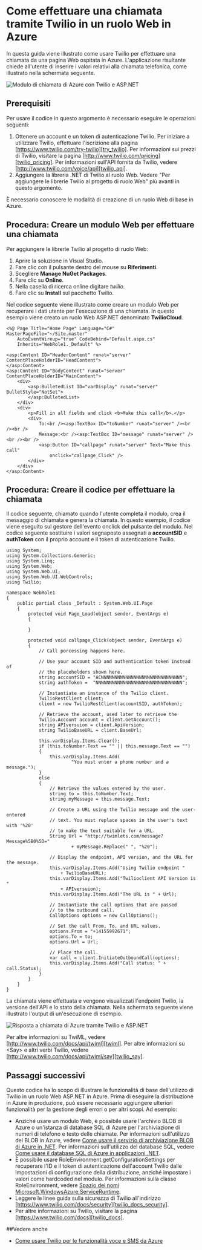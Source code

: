 <properties 
	pageTitle="Come effettuare una chiamata telefonica da Twilio (.NET) | Microsoft Azure" 
	description="Informazioni su come effettuare una chiamata telefonica e inviare un SMS con il servizio API Twilio API in Azure. Esempi di codice scritti in .NET." 
	services="" 
	documentationCenter=".net" 
	authors="devinrader" 
	manager="timlt" 
	editor=""/>

<tags 
	ms.service="cloud-services" 
	ms.workload="tbd" 
	ms.tgt_pltfrm="na" 
	ms.devlang="dotnet" 
	ms.topic="article" 
	ms.date="05/04/2016" 
	ms.author="microsofthelp@twilio.com"/>




# Come effettuare una chiamata tramite Twilio in un ruolo Web in Azure

In questa guida viene illustrato come usare Twilio per effettuare una chiamata da una pagina Web ospitata in Azure. L'applicazione risultante chiede all'utente di inserire i valori relativi alla chiamata telefonica, come illustrato nella schermata seguente.

![Modulo di chiamata di Azure con Twilio e ASP.NET][twilio_dotnet_basic_form]

## <a name="twilio-prereqs"></a>Prerequisiti

Per usare il codice in questo argomento è necessario eseguire le operazioni seguenti:

1. Ottenere un account e un token di autenticazione Twilio. Per iniziare a utilizzare Twilio, effettuare l'iscrizione alla pagina [https://www.twilio.com/try-twilio][try_twilio]. Per informazioni sui prezzi di Twilio, visitare la pagina [http://www.twilio.com/pricing][twilio_pricing]. Per informazioni sull'API fornita da Twilio, vedere [http://www.twilio.com/voice/api][twilio_api].
2. Aggiungere la libreria .NET di Twilio al ruolo Web. Vedere "Per aggiungere le librerie Twilio al progetto di ruolo Web" più avanti in questo argomento.

È necessario conoscere le modalità di creazione di un ruolo Web di base in Azure.

## <a name="howtocreateform"></a>Procedura: Creare un modulo Web per effettuare una chiamata

<a id="use_nuget"></a>Per aggiungere le librerie Twilio al progetto di ruolo Web:

1.  Aprire la soluzione in Visual Studio.
2.  Fare clic con il pulsante destro del mouse su **Riferimenti**.
3.  Scegliere **Manage NuGet Packages**.
4.  Fare clic su **Online**.
5.  Nella casella di ricerca online digitare *twilio*.
6.  Fare clic su **Install** sul pacchetto Twilio.

Nel codice seguente viene illustrato come creare un modulo Web per recuperare i dati utente per l'esecuzione di una chiamata. In questo esempio viene creato un ruolo Web ASP.NET denominato **TwilioCloud**.

    <%@ Page Title="Home Page" Language="C#" MasterPageFile="~/Site.master"
        AutoEventWireup="true" CodeBehind="Default.aspx.cs"
        Inherits="WebRole1._Default" %>

    <asp:Content ID="HeaderContent" runat="server" ContentPlaceHolderID="HeadContent">
    </asp:Content>
    <asp:Content ID="BodyContent" runat="server" ContentPlaceHolderID="MainContent">
        <div>
            <asp:BulletedList ID="varDisplay" runat="server" BulletStyle="NotSet">
            </asp:BulletedList>
        </div>
        <div>
            <p>Fill in all fields and click <b>Make this call</b>.</p>
            <div>
                To:<br /><asp:TextBox ID="toNumber" runat="server" /><br /><br />
                Message:<br /><asp:TextBox ID="message" runat="server" /><br /><br />
                <asp:Button ID="callpage" runat="server" Text="Make this call"
                    onclick="callpage_Click" />
            </div>
        </div>
    </asp:Content>

## <a id="howtocreatecode"></a>Procedura: Creare il codice per effettuare la chiamata
Il codice seguente, chiamato quando l'utente completa il modulo, crea il messaggio di chiamata e genera la chiamata. In questo esempio, il codice viene eseguito sul gestore dell'evento onclick del pulsante del modulo. Nel codice seguente sostituire i valori segnaposto assegnati a **accountSID** e **authToken** con il proprio account e il token di autenticazione Twilio.

    using System;
    using System.Collections.Generic;
    using System.Linq;
    using System.Web;
    using System.Web.UI;
    using System.Web.UI.WebControls;
    using Twilio;

    namespace WebRole1
    {
        public partial class _Default : System.Web.UI.Page
        {
            protected void Page_Load(object sender, EventArgs e)
            {

            }

            protected void callpage_Click(object sender, EventArgs e)
            {
                // Call porcessing happens here.

                // Use your account SID and authentication token instead of
                // the placeholders shown here.
                string accountSID = "ACNNNNNNNNNNNNNNNNNNNNNNNNNNNNNN";
                string authToken =  "NNNNNNNNNNNNNNNNNNNNNNNNNNNNNNNN";

                // Instantiate an instance of the Twilio client.
                TwilioRestClient client;
                client = new TwilioRestClient(accountSID, authToken);

                // Retrieve the account, used later to retrieve the
                Twilio.Account account = client.GetAccount();
                string APIversuion = client.ApiVersion;
                string TwilioBaseURL = client.BaseUrl;

                this.varDisplay.Items.Clear();
                if (this.toNumber.Text == "" || this.message.Text == "")
                {
                    this.varDisplay.Items.Add(
                            "You must enter a phone number and a message.");
                }
                else
                {
                    // Retrieve the values entered by the user.
                    string to = this.toNumber.Text;
                    string myMessage = this.message.Text;

                    // Create a URL using the Twilio message and the user-entered
                    // text. You must replace spaces in the user's text with '%20'
                    // to make the text suitable for a URL.
                    String Url = "http://twimlets.com/message?Message%5B0%5D="
                            + myMessage.Replace(" ", "%20");

                    // Display the endpoint, API version, and the URL for the message.
                    this.varDisplay.Items.Add("Using Twilio endpoint "
                        + TwilioBaseURL);
                    this.varDisplay.Items.Add("Twilioclient API Version is "
                        + APIversuion);
                    this.varDisplay.Items.Add("The URL is " + Url);

                    // Instantiate the call options that are passed
                    // to the outbound call.
                    CallOptions options = new CallOptions();

                    // Set the call From, To, and URL values.                    
                    options.From = "+14155992671";
                    options.To = to;
                    options.Url = Url;

                    // Place the call.
                    var call = client.InitiateOutboundCall(options);
                    this.varDisplay.Items.Add("Call status: " + call.Status);
                }
            }
        }
    }

La chiamata viene effettuata e vengono visualizzati l'endpoint Twilio, la versione dell'API e lo stato della chiamata. Nella schermata seguente viene illustrato l'output di un'esecuzione di esempio.

![Risposta a chiamata di Azure tramite Twilio e ASP.NET][twilio_dotnet_basic_form_output]

Per altre informazioni su TwiML, vedere [http://www.twilio.com/docs/api/twiml][twiml]. Per altre informazioni su &lt;Say&gt; e altri verbi Twilio, vedere [http://www.twilio.com/docs/api/twiml/say][twilio_say].

## <a id="nextsteps"></a>Passaggi successivi
Questo codice ha lo scopo di illustrare le funzionalità di base dell'utilizzo di Twilio in un ruolo Web ASP.NET in Azure. Prima di eseguire la distribuzione in Azure in produzione, può essere necessario aggiungere ulteriori funzionalità per la gestione degli errori o per altri scopi. Ad esempio:

* Anziché usare un modulo Web, è possibile usare l'archivio BLOB di Azure o un'istanza di database SQL di Azure per l'archiviazione di numeri di telefono e testo delle chiamate. Per informazioni sull'utilizzo dei BLOB in Azure, vedere [Come usare il servizio di archiviazione BLOB di Azure in .NET][howto_blob_storage_dotnet]. Per informazioni sull'utilizzo del database SQL, vedere [Come usare il database SQL di Azure in applicazioni .NET][howto_sql_azure_dotnet].
* È possibile usare RoleEnvironment.getConfigurationSettings per recuperare l'ID e il token di autenticazione dell'account Twilio dalle impostazioni di configurazione della distribuzione, anziché impostare i valori come hardcoded nel modulo. Per informazioni sulla classe RoleEnvironment, vedere [Spazio dei nomi Microsoft.WindowsAzure.ServiceRuntime][azure_runtime_ref_dotnet].
* Leggere le linee guida sulla sicurezza di Twilio all'indirizzo [https://www.twilio.com/docs/security][twilio_docs_security].
* Per altre informazioni su Twilio, visitare la pagina [https://www.twilio.com/docs][twilio_docs].

##<a name="seealso"></a>Vedere anche
* [Come usare Twilio per le funzionalità voce e SMS da Azure](twilio-dotnet-how-to-use-for-voice-sms.md)

[twilio_pricing]: http://www.twilio.com/pricing
[try_twilio]: http://www.twilio.com/try-twilio
[twilio_api]: http://www.twilio.com/voice/api
[verify_phone]: https://www.twilio.com/user/account/phone-numbers/verified#

[twilio_dotnet_basic_form]: ./media/partner-twilio-cloud-services-dotnet-phone-call-web-role/WA_twilio_dotnet_basic_form.png
[twilio_dotnet_basic_form_output]: ./media/partner-twilio-cloud-services-dotnet-phone-call-web-role/WA_twilio_dotnet_basic_form_output.png

[twiml]: http://www.twilio.com/docs/api/twiml



[howto_twilio_voice_sms_dotnet]: /develop/net/how-to-guides/twilio/

[howto_blob_storage_dotnet]: https://www.windowsazure.com/develop/net/how-to-guides/blob-storage/

[howto_sql_azure_dotnet]: https://www.windowsazure.com/develop/net/how-to-guides/sql-database/


[twilio_docs_security]: http://www.twilio.com/docs/security
[twilio_docs]: http://www.twilio.com/docs
[twilio_say]: http://www.twilio.com/docs/api/twiml/say


[azure_runtime_ref_dotnet]: http://msdn.microsoft.com/library/windowsazure/microsoft.windowsazure.serviceruntime.aspx

<!---HONumber=AcomDC_0511_2016-->